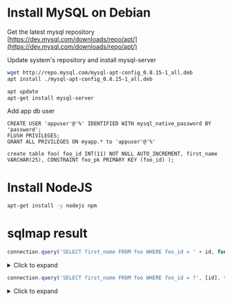 # Install MySQL on Debian
Get the latest mysql repository [https://dev.mysql.com/downloads/repo/apt/](https://dev.mysql.com/downloads/repo/apt/)

Update system's repository and install mysql-server
```sh
wget http://repo.mysql.com/mysql-apt-config_0.8.15-1_all.deb
apt install ./mysql-apt-config_0.8.15-1_all.deb 

apt update
apt-get install mysql-server
```

Add app db user
```
CREATE USER 'appuser'@'%' IDENTIFIED WITH mysql_native_password BY 'password';
FLUSH PRIVILEGES;
GRANT ALL PRIVILEGES ON myapp.* to 'appuser'@'%'

create table foo( foo_id INT(11) NOT NULL AUTO_INCREMENT, first_name VARCHAR(25), CONSTRAINT foo_pk PRIMARY KEY (foo_id) );
```

# Install NodeJS
```sh
apt-get install -y nodejs npm
```

# sqlmap result

```javascript
connection.query('SELECT first_name FROM foo WHERE foo_id = ' + id, function (error, results, fields) { ... }
```

<details>
  <summary>Click to expand</summary>

sqlmap -u http://localhost:3000?id=1
        ___
       __H__
 ___ ___["]_____ ___ ___  {1.3.2#stable}
|_ -| . [,]     | .'| . |
|___|_  [(]_|_|_|__,|  _|
      |_|V...       |_|   http://sqlmap.org

[!] legal disclaimer: Usage of sqlmap for attacking targets without prior mutual consent is illegal. It is the end user's responsibility to obey all applicable local, state and federal laws. Developers assume no liability and are not responsible for any misuse or damage caused by this program

[*] starting @ 16:33:35 /2020-03-02/

[16:33:35] [INFO] testing connection to the target URL
[16:33:35] [INFO] testing if the target URL content is stable
[16:33:36] [INFO] target URL content is stable
[16:33:36] [INFO] testing if GET parameter 'id' is dynamic
[16:33:36] [INFO] GET parameter 'id' appears to be dynamic
/root/SecurityDojo/01_SqlMap/fooapp/node_modules/mysql/lib/protocol/Parser.js:437
      throw err; // Rethrow non-MySQL errors
      ^

Error: ER_PARSE_ERROR: You have an error in your SQL syntax; check the manual that corresponds to your MySQL server version for the right syntax to use near '),().)'"),' at line 1
    at Query.Sequence._packetToError (/root/SecurityDojo/01_SqlMap/fooapp/node_modules/mysql/lib/protocol/sequences/Sequence.js:47:14)
    at Query.ErrorPacket (/root/SecurityDojo/01_SqlMap/fooapp/node_modules/mysql/lib/protocol/sequences/Query.js:79:18)
    at Protocol._parsePacket (/root/SecurityDojo/01_SqlMap/fooapp/node_modules/mysql/lib/protocol/Protocol.js:291:23)
    at Parser._parsePacket (/root/SecurityDojo/01_SqlMap/fooapp/node_modules/mysql/lib/protocol/Parser.js:433:10)
    at Parser.write (/root/SecurityDojo/01_SqlMap/fooapp/node_modules/mysql/lib/protocol/Parser.js:43:10)
    at Protocol.write (/root/SecurityDojo/01_SqlMap/fooapp/node_modules/mysql/lib/protocol/Protocol.js:38:16)
    at Socket.<anonymous> (/root/SecurityDojo/01_SqlMap/fooapp/node_modules/mysql/lib/Connection.js:88:28)
    at Socket.<anonymous> (/root/SecurityDojo/01_SqlMap/fooapp/node_modules/mysql/lib/Connection.js:526:10)
    at Socket.emit (events.js:189:13)
    at addChunk (_stream_readable.js:284:12)
    --------------------
    at Protocol._enqueue (/root/SecurityDojo/01_SqlMap/fooapp/node_modules/mysql/lib/protocol/Protocol.js:144:48)
    at Connection.query (/root/SecurityDojo/01_SqlMap/fooapp/node_modules/mysql/lib/Connection.js:198:25)
    at app.get (/root/SecurityDojo/01_SqlMap/fooapp/index.js:22:14)
    at Layer.handle [as handle_request] (/root/SecurityDojo/01_SqlMap/fooapp/node_modules/express/lib/router/layer.js:95:5)
    at next (/root/SecurityDojo/01_SqlMap/fooapp/node_modules/express/lib/router/route.js:137:13)
    at Route.dispatch (/root/SecurityDojo/01_SqlMap/fooapp/node_modules/express/lib/router/route.js:112:3)
    at Layer.handle [as handle_request] (/root/SecurityDojo/01_SqlMap/fooapp/node_modules/express/lib/router/layer.js:95:5)
    at /root/SecurityDojo/01_SqlMap/fooapp/node_modules/express/lib/router/index.js:281:22
    at Function.process_params (/root/SecurityDojo/01_SqlMap/fooapp/node_modules/express/lib/router/index.js:335:12)
    at next (/root/SecurityDojo/01_SqlMap/fooapp/node_modules/express/lib/router/index.js:275:10)
[16:33:36] [CRITICAL] connection dropped or unknown HTTP status code received. Try to force the HTTP User-Agent header with option '--user-agent' or switch '--random-agent'. sqlmap is going to retry the request(s)
[16:33:36] [WARNING] turning off pre-connect mechanism because of connection reset(s)
[16:33:36] [CRITICAL] unable to connect to the target URL ('Cannot assign requested address')
[16:33:36] [CRITICAL] unable to connect to the target URL ('Cannot assign requested address'). sqlmap is going to retry the request(s)
[16:33:36] [CRITICAL] unable to connect to the target URL ('Cannot assign requested address')

[*] ending @ 16:33:36 /2020-03-02/
</details>


```javascript
connection.query('SELECT first_name FROM foo WHERE foo_id = ?', [id], function (error, results, fields) { ... }
```

<details>
  <summary>Click to expand</summary>

sqlmap -u http://localhost:3000?id=1
        ___
       __H__
 ___ ___[']_____ ___ ___  {1.3.2#stable}
|_ -| . [']     | .'| . |
|___|_  [']_|_|_|__,|  _|
      |_|V...       |_|   http://sqlmap.org

[!] legal disclaimer: Usage of sqlmap for attacking targets without prior mutual consent is illegal. It is the end user's responsibility to obey all applicable local, state and federal laws. Developers assume no liability and are not responsible for any misuse or damage caused by this program

[*] starting @ 16:35:17 /2020-03-02/

[16:35:17] [INFO] testing connection to the target URL
[16:35:17] [INFO] testing if the target URL content is stable
[16:35:18] [INFO] target URL content is stable
[16:35:18] [INFO] testing if GET parameter 'id' is dynamic
[16:35:18] [INFO] GET parameter 'id' appears to be dynamic
[16:35:18] [WARNING] heuristic (basic) test shows that GET parameter 'id' might not be injectable
[16:35:18] [INFO] testing for SQL injection on GET parameter 'id'
[16:35:18] [INFO] testing 'AND boolean-based blind - WHERE or HAVING clause'
[16:35:18] [INFO] testing 'Boolean-based blind - Parameter replace (original value)'
[16:35:18] [INFO] testing 'MySQL >= 5.0 AND error-based - WHERE, HAVING, ORDER BY or GROUP BY clause (FLOOR)'
[16:35:18] [INFO] testing 'PostgreSQL AND error-based - WHERE or HAVING clause'
[16:35:18] [INFO] testing 'Microsoft SQL Server/Sybase AND error-based - WHERE or HAVING clause (IN)'
[16:35:18] [INFO] testing 'Oracle AND error-based - WHERE or HAVING clause (XMLType)'
[16:35:18] [INFO] testing 'MySQL >= 5.0 error-based - Parameter replace (FLOOR)'
[16:35:18] [INFO] testing 'MySQL inline queries'
[16:35:18] [INFO] testing 'PostgreSQL inline queries'
[16:35:18] [INFO] testing 'Microsoft SQL Server/Sybase inline queries'
[16:35:18] [INFO] testing 'PostgreSQL > 8.1 stacked queries (comment)'
[16:35:18] [INFO] testing 'Microsoft SQL Server/Sybase stacked queries (comment)'
[16:35:18] [INFO] testing 'Oracle stacked queries (DBMS_PIPE.RECEIVE_MESSAGE - comment)'
[16:35:18] [INFO] testing 'MySQL >= 5.0.12 AND time-based blind'
[16:35:18] [INFO] testing 'PostgreSQL > 8.1 AND time-based blind'
[16:35:18] [INFO] testing 'Microsoft SQL Server/Sybase time-based blind (IF)'
[16:35:18] [INFO] testing 'Oracle AND time-based blind'
[16:35:19] [INFO] testing 'Generic UNION query (NULL) - 1 to 10 columns'
[16:35:19] [WARNING] GET parameter 'id' does not seem to be injectable
[16:35:19] [CRITICAL] all tested parameters do not appear to be injectable. Try to increase values for '--level'/'--risk' options if you wish to perform more tests. If you suspect that there is some kind of protection mechanism involved (e.g. WAF) maybe you could try to use option '--tamper' (e.g. '--tamper=space2comment') and/or switch '--random-agent'

[*] ending @ 16:35:19 /2020-03-02/
</details>


